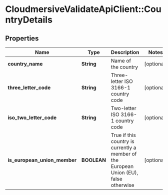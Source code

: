 # CloudmersiveValidateApiClient::CountryDetails

## Properties
Name | Type | Description | Notes
------------ | ------------- | ------------- | -------------
**country_name** | **String** | Name of the country | [optional] 
**three_letter_code** | **String** | Three-letter ISO 3166-1 country code | [optional] 
**iso_two_letter_code** | **String** | Two-letter ISO 3166-1 country code | [optional] 
**is_european_union_member** | **BOOLEAN** | True if this country is currently a member of the European Union (EU), false otherwise | [optional] 


